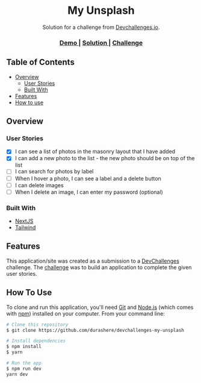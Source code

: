 <!-- Please update value of CHANGE_ME  -->

<h1 align="center">My Unsplash</h1>

<div align="center">
   Solution for a challenge from  <a href="http://devchallenges.io" target="_blank">Devchallenges.io</a>.
</div>

<div align="center">
  <h3>
    <a href="CHANGE_ME">
      Demo
    </a>
    <span> | </span>
    <a href="https://github.com/durashere/devchallenges-my-unsplash">
      Solution
    </a>
    <span> | </span>
    <a href="https://devchallenges.io/challenges/rYyhwJAxMfES5jNQ9YsP">
      Challenge
    </a>
  </h3>
</div>

<!-- TABLE OF CONTENTS -->

## Table of Contents

- [Overview](#overview)
  - [User Stories](#user-stories)
  - [Built With](#built-with)
- [Features](#features)
- [How to use](#how-to-use)

<!-- OVERVIEW -->

## Overview

<!-- In this devchallenge i learned how to actually create reusable component, storybook and tailwind -->

### User Stories

- [x] I can see a list of photos in the masonry layout that I have added
- [x] I can add a new photo to the list - the new photo should be on top of the list
- [ ] I can search for photos by label
- [ ] When I hover a photo, I can see a label and a delete button
- [ ] I can delete images
- [ ] When I delete an image, I can enter my password (optional)

### Built With

- [NextJS](https://nextjs.org/)
- [Tailwind](https://tailwindcss.com/)
  <!-- - [Storybook](https://storybook.js.org/) -->
  <!-- - [API](CHANGE_ME) -->

## Features

This application/site was created as a submission to a [DevChallenges](https://devchallenges.io/challenges) challenge. The [challenge](https://devchallenges.io/challenges/rYyhwJAxMfES5jNQ9YsP) was to build an application to complete the given user stories.

## How To Use

To clone and run this application, you'll need [Git](https://git-scm.com) and [Node.js](https://nodejs.org/en/download/) (which comes with [npm](http://npmjs.com)) installed on your computer. From your command line:

```bash
# Clone this repository
$ git clone https://github.com/durashere/devchallenges-my-unsplash

# Install dependencies
$ npm install
$ yarn

# Run the app
$ npm run dev
yarn dev
```
